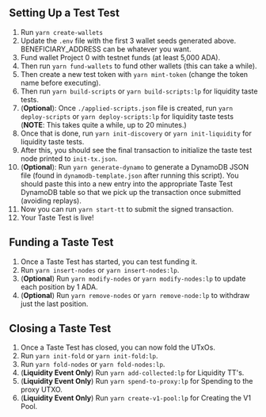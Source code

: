 ## Setting Up a Test Test

1. Run `yarn create-wallets`
2. Update the `.env` file with the first 3 wallet seeds generated above. BENEFICIARY_ADDRESS can be whatever you want.
3. Fund wallet Project 0 with testnet funds (at least 5,000 ADA).
4. Then run `yarn fund-wallets` to fund other wallets (this can take a while).
5. Then create a new test token with `yarn mint-token` (change the token name before executing).
6. Then run `yarn build-scripts` or `yarn build-scripts:lp` for liquidity taste tests.
7. (**Optional**): Once `./applied-scripts.json` file is created, run `yarn deploy-scripts` or `yarn deploy-scripts:lp` for liquidity taste tests (**NOTE**: This takes quite a while, up to 20 minutes.)
8. Once that is done, run `yarn init-discovery` or `yarn init-liquidity` for liquidity taste tests.
9. After this, you should see the final transaction to initialize the taste test node printed to `init-tx.json`.
10. (**Optional**): Run `yarn generate-dynamo` to generate a DynamoDB JSON file (found in `dynamodb-template.json` after running this script). You should paste this into a new entry into the appropriate Taste Test DynamoDB table so that we pick up the transaction once submitted (avoiding replays).
11. Now you can run `yarn start-tt` to submit the signed transaction.
12. Your Taste Test is live!

## Funding a Taste Test

1. Once a Taste Test has started, you can test funding it.
2. Run `yarn insert-nodes` or `yarn insert-nodes:lp`.
3. (**Optional**) Run `yarn modify-nodes` or `yarn modify-nodes:lp` to update each position by 1 ADA.
4. (**Optional**) Run `yarn remove-nodes` or `yarn remove-node:lp` to withdraw just the last position.

## Closing a Taste Test

1. Once a Taste Test has closed, you can now fold the UTxOs.
2. Run `yarn init-fold` or `yarn init-fold:lp`.
3. Run `yarn fold-nodes` or `yarn fold-nodes:lp`.
4. (**Liquidity Event Only**) Run `yarn add-collected:lp` for Liquidity TT's.
5. (**Liquidity Event Only**) Run `yarn spend-to-proxy:lp` for Spending to the proxy UTXO.
6. (**Liquidity Event Only**) Run `yarn create-v1-pool:lp` for Creating the V1 Pool.
